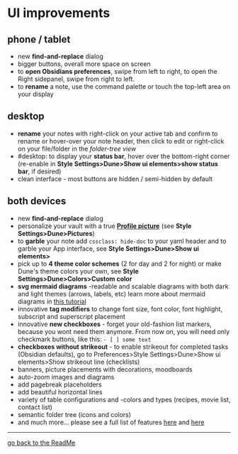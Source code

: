 # UI improvements
## phone / tablet
- new **find-and-replace** dialog
- bigger buttons, overall more space on screen
- to **open Obsidians preferences**, swipe from left to right, to open the Right sidepanel, swipe from right to left.
- to **rename** a note, use the command palette or touch the top-left area on your display

## desktop
- **rename** your notes with right-click on your active tab and confirm to rename or hover-over your note header, then click to edit or right-click on your file/folder in the *folder-tree view*
- #desktop: to display your **status bar**, hover over the bottom-right corner (re-enable in **Style Settings>Dune>Show ui elements>show status bar**, if desired)
- clean interface - most buttons are hidden / semi-hidden by default

  
## both devices
- new **find-and-replace** dialog
- personalize your vault with a true [**Profile picture**](https://github.com/Jopp-gh/Obsidian-Dune84/blob/main/Wiki/Profile.md) (see **Style Settings>Dune>Pictures**)
- to **garble** your note add `cssclass: hide-doc` to your yaml header and to garble your App interface, see **Style Settings>Dune>Show ui elements>**
- pick up to **4 theme color schemes** (2 for day and 2 for night) or make Dune's theme colors your own, see **Style Settings>Dune>Colors>Custom color**
- **svg mermaid diagrams** -readable and scalable diagrams with both dark and light themes (arrows, labels, etc) learn more about mermaid diagrams in [this tutorial](https://mermaid.js.org/syntax/flowchart.html)
- innovative **tag modifiers** to change font size, font color, font highlight, subscript and superscript placement
- innovative **new checkboxes** - forget your old-fashion list markers, because you wont need them anymore. From now on, you will need only checkmark buttons, like this: `- [ ] some text`
- **checkboxes without strikeout** - to enable strikeout for completed tasks (Obsidian defaults), go to Preferences>Style Settings>Dune>Show ui elements>Show strikeout line (checklists)
- banners, picture placements with decorations, moodboards
- auto-zoom images and diagrams
- add pagebreak placeholders
- add beautiful horizontal lines
- variety of table configurations and -colors and types (recipes, movie list, contact list)
- semantic folder tree (icons and colors)
- and much more… please see a full list of features [here](https://github.com/Jopp-gh/Obsidian-Dune84/blob/main/Wiki/cheatsheet%20cssclasses%20Dune.md) and [here](https://github.com/Jopp-gh/Obsidian-Dune84/blob/main/Wiki/cheatsheet-Callouts%2C%20Fences%2C%20Tags.md)

---
[go back to the ReadMe](https://github.com/Jopp-gh/Obsidian-Dune84/tree/main)
